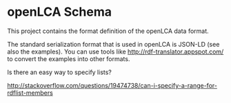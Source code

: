 openLCA Schema
==============
This project contains the format definition of the openLCA data format. 

The standard serialization format that is used in openLCA is JSON-LD (see also
the examples). You can use tools like http://rdf-translator.appspot.com/ to 
convert the examples into other formats.

Is there an easy way to specify lists? 

http://stackoverflow.com/questions/19474738/can-i-specify-a-range-for-rdflist-members
